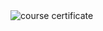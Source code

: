 <img src="https://previews.dropbox.com/p/pdf_img/ACbstoM4CoAGCo2wL0NVCn8_WSzrbzh491k_L01P0VCcMhpNjujvo5mon4HrVswkjVcPOCxFqYQ9IeyLFPpQvasJKiCnECVuBohvXNw5I--ecGtn1QxCyf0TFgRGGn-HhSRkmd9-RZSE-AKtdiCiKDaush_JIWM-jZib9MWeG0vmfSYyKPhoyPD_DqQ8AuH3OvFZYwDBlLYnZivMPIX_OVRcwL3LzDgtHtHBGMG8sZAHpjz8dSaOvz-i4fGrz9o2mKPHWSpbmTCeQXCtAqTfmmVuXXglQzIoVly0EZbsV2RfoayqmNcUnQBuq6WC16kapVg/p.png?is_prewarmed=true&page=0" alt="course certificate"/>
